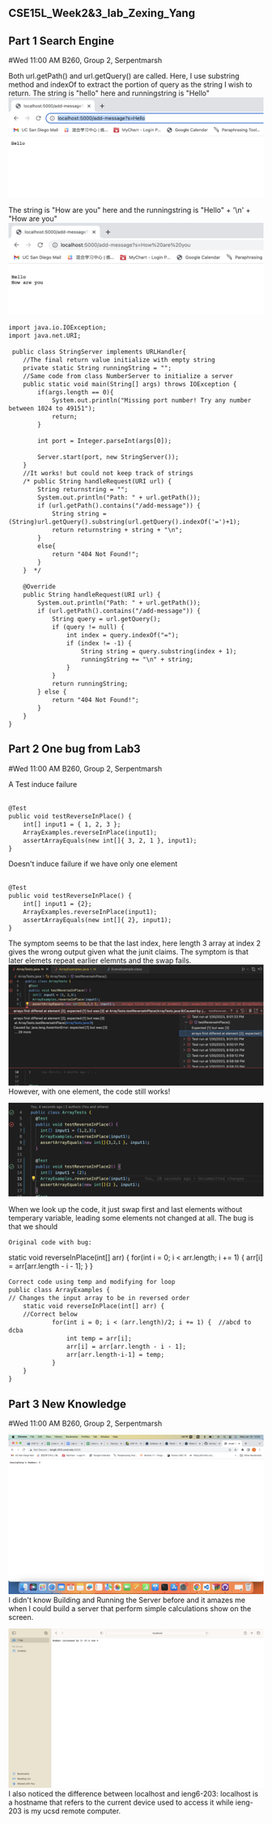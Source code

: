 ## CSE15L_Week2&3_lab_Zexing_Yang

## Part 1 Search Engine
#Wed 11:00 AM B260, Group 2, Serpentmarsh

Both url.getPath() and url.getQuery() are called. Here, I use substring method and indexOf to extract the portion of query as the string I wish to return.
The string is "hello" here and runningstring is "Hello"
![Image](report2_hello.png)

The string is "How are you" here and the runningstring is "Hello" + '\n' + "How are you"
![Image](report2_how.png)


```
import java.io.IOException;
import java.net.URI;

 public class StringServer implements URLHandler{
    //The final return value initialize with empty string
    private static String runningString = "";
    //Same code from class NumberServer to initialize a server
    public static void main(String[] args) throws IOException {
        if(args.length == 0){
            System.out.println("Missing port number! Try any number between 1024 to 49151");
            return;
        }

        int port = Integer.parseInt(args[0]);

        Server.start(port, new StringServer());
    }
    //It works! but could not keep track of strings
    /* public String handleRequest(URI url) {
        String returnstring = "";
        System.out.println("Path: " + url.getPath());
        if (url.getPath().contains("/add-message")) {
            String string = (String)url.getQuery().substring(url.getQuery().indexOf('=')+1);
            return returnstring + string + "\n";
        }
        else{
            return "404 Not Found!";
        }
    }  */
    
    @Override
    public String handleRequest(URI url) {
        System.out.println("Path: " + url.getPath());
        if (url.getPath().contains("/add-message")) {
            String query = url.getQuery();
            if (query != null) {
                int index = query.indexOf("=");
                if (index != -1) {
                    String string = query.substring(index + 1);
                    runningString += "\n" + string;
                }
            }
            return runningString;
        } else {
            return "404 Not Found!";
        }
    }
}
```







## Part 2 One bug from Lab3
#Wed 11:00 AM B260, Group 2, Serpentmarsh


A Test induce failure
```

@Test 
public void testReverseInPlace() {
	int[] input1 = { 1, 2, 3 };
	ArrayExamples.reverseInPlace(input1);
	assertArrayEquals(new int[]{ 3, 2, 1 }, input1);
}

```
			


Doesn't induce failure if we have only one element
```

@Test 
public void testReverseInPlace() {
	int[] input1 = {2};
	ArrayExamples.reverseInPlace(input1);
	assertArrayEquals(new int[]{ 2}, input1);
}

```
			
		


The symptom seems to be that the last index, here length 3 array at index 2 gives the wrong output given what the junit claims. The symptom is that later elemets repeat earlier elemnts and the swap fails. 
![Image](report2_bug1.png)
However, with one element, the code still works!

![Image](report2_bug2.png)


When we look up the code, it just swap first and last elements without temperary variable, leading some elements not changed at all. The bug is that we should 
```
Original code with bug:
```
static void reverseInPlace(int[] arr) {
    for(int i = 0; i < arr.length; i += 1) {
      arr[i] = arr[arr.length - i - 1];
    }
  }
```
Correct code using temp and modifying for loop
public class ArrayExamples {
// Changes the input array to be in reversed order
	static void reverseInPlace(int[] arr) {
	//Correct below
    		for(int i = 0; i < (arr.length)/2; i += 1) {  //abcd to dcba
      			int temp = arr[i];
      			arr[i] = arr[arr.length - i - 1];
      			arr[arr.length-i-1] = temp;
    		}		  
	}
}
```






## Part 3 New Knowledge
#Wed 11:00 AM B260, Group 2, Serpentmarsh

![Image](report2_increment.png)
I didn't know Building and Running the Server before and it amazes me when I could build a server that perform simple calculations show on the screen.





![Image](report2_increase3.png)
I also noticed the difference between localhost and ieng6-203: localhost is a hostname that refers to the current device used to access it while ieng-203 is my ucsd remote computer.
